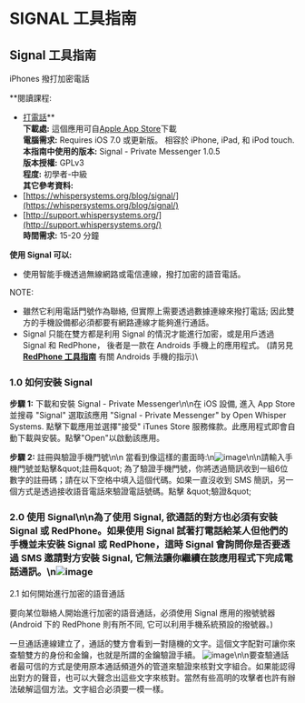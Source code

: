 [Title]: # ()
[Difficulty]: # (初學者)
[Order]: # (0)

# SIGNAL 工具指南

## Signal 工具指南   
iPhones 撥打加密電話

**閱讀課程:   
- [打電話](umbrella://lesson/making-a-call)**  
**下載處:** 這個應用可自[Apple App Store](https://itunes.apple.com/us/app/signal-private-messenger/id874139669?mt=8)下載  
**電腦需求:** Requires iOS 7.0 或更新版。 相容於 iPhone, iPad, 和 iPod touch.  
**本指南中使用的版本:** Signal - Private Messenger 1.0.5  
**版本授權:** GPLv3  
**程度:** 初學者-中級  
**其它參考資料:**  
- [https://whispersystems.org/blog/signal/](https://whispersystems.org/blog/signal/)  
- [http://support.whispersystems.org/](http://support.whispersystems.org/)  
**時間需求:** 15-20 分鐘

**使用 Signal 可以:** 
- 使用智能手機透過無線網路或電信連線，撥打加密的語音電話。

NOTE:   
- 雖然它利用電話門號作為聯絡, 但實際上需要透過數據連線來撥打電話; 因此雙方的手機設備都必須都要有網路連線才能夠進行通話。 
- Signal 只能在雙方都是利用 Signal 的情況才能進行加密，或是用戶透過 Signal 和 RedPhone， 後者是一款在 Androids 手機上的應用程式。 (請另見 **[RedPhone 工具指南](umbrella://lesson/redphone)** 有關 Androids 手機的指示)\

### 1.0 如何安裝 Signal 

**步驟 1:** 下載和安裝 Signal - Private Messenger\n\n在 iOS 設備, 進入 App Store 並搜尋 "Signal" 選取該應用 "Signal - Private Messenger" by Open Whisper Systems.
點擊下載應用並選擇"接受" iTunes Store 服務條款。此應用程式即會自動下載與安裝。點擊"Open"以啟動該應用。

**步驟 2:** 註冊與驗證手機門號\n\n 當看到像這樣的畫面時:\n![image](tool_signal1.png)\n\n請輸入手機門號並點擊\&quot;註冊\&quot; 為了驗證手機門號，你將透過簡訊收到一組6位數字的註冊碼；請在以下空格中填入這個代碼。如果一直沒收到 SMS 簡訊，另一個方式是透過接收語音電話來驗證電話號碼。點擊 \&quot;驗證\&quot;

### 2.0 使用 Signal\n\n為了使用 Signal, 欲通話的對方也必須有安裝 Signal 或 RedPhone。如果使用 Signal 試著打電話給某人但他們的手機並未安裝 Signal 或 RedPhone，這時 Signal 會詢問你是否要透過 SMS 邀請對方安裝 Signal, 它無法讓你繼續在該應用程式下完成電話通訊。\n![image](tool_signal2.png)

 2.1 如何開始進行加密的語音通話

要向某位聯絡人開始進行加密的語音通話，必須使用  Signal 應用的撥號號器 (Android 下的 RedPhone 則有所不同, 它可以利用手機系統預設的撥號器。)

一旦通話連線建立了，通話的雙方會看到一對隨機的文字。這個文字配對可讓你來查驗雙方的身份和金鑰，也就是所謂的金鑰驗證手續。
![image](tool_signal3.png)\n\n要查驗通話者最可信的方式是使用原本通話頻道外的管道來驗證來核對文字組合。如果能認得出對方的聲音，也可以大聲念出這些文字來核對。當然有些高明的攻擊者也許有辦法破解這個方法。文字組合必須要一模一樣。
